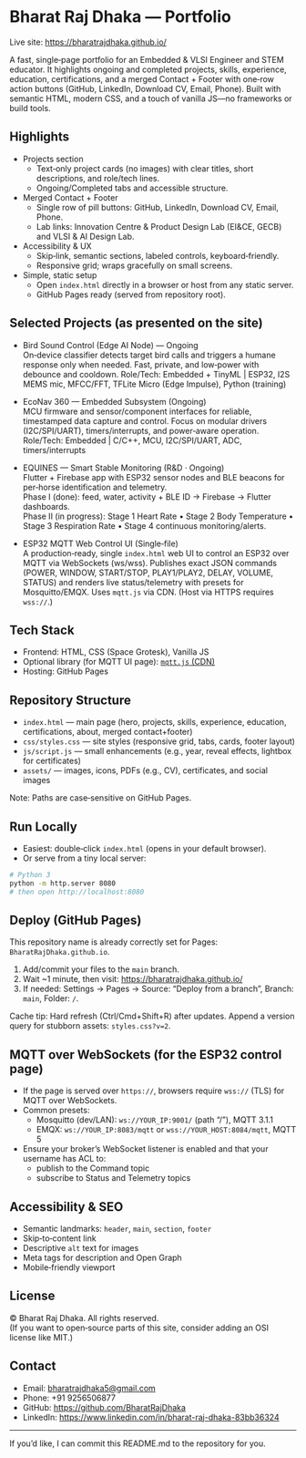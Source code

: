 # Bharat Raj Dhaka — Portfolio

Live site: https://bharatrajdhaka.github.io/

A fast, single‑page portfolio for an Embedded & VLSI Engineer and STEM educator. It highlights ongoing and completed projects, skills, experience, education, certifications, and a merged Contact + Footer with one‑row action buttons (GitHub, LinkedIn, Download CV, Email, Phone). Built with semantic HTML, modern CSS, and a touch of vanilla JS—no frameworks or build tools.

## Highlights

- Projects section
  - Text‑only project cards (no images) with clear titles, short descriptions, and role/tech lines.
  - Ongoing/Completed tabs and accessible structure.
- Merged Contact + Footer
  - Single row of pill buttons: GitHub, LinkedIn, Download CV, Email, Phone.
  - Lab links: Innovation Centre & Product Design Lab (EI&CE, GECB) and VLSI & AI Design Lab.
- Accessibility & UX
  - Skip‑link, semantic sections, labeled controls, keyboard‑friendly.
  - Responsive grid; wraps gracefully on small screens.
- Simple, static setup
  - Open `index.html` directly in a browser or host from any static server.
  - GitHub Pages ready (served from repository root).

## Selected Projects (as presented on the site)

- Bird Sound Control (Edge AI Node) — Ongoing  
  On‑device classifier detects target bird calls and triggers a humane response only when needed. Fast, private, and low‑power with debounce and cooldown.
  Role/Tech: Embedded + TinyML | ESP32, I2S MEMS mic, MFCC/FFT, TFLite Micro (Edge Impulse), Python (training)

- EcoNav 360 — Embedded Subsystem (Ongoing)  
  MCU firmware and sensor/component interfaces for reliable, timestamped data capture and control. Focus on modular drivers (I2C/SPI/UART), timers/interrupts, and power‑aware operation.
  Role/Tech: Embedded | C/C++, MCU, I2C/SPI/UART, ADC, timers/interrupts

- EQUINES — Smart Stable Monitoring (R&D · Ongoing)  
  Flutter + Firebase app with ESP32 sensor nodes and BLE beacons for per‑horse identification and telemetry.  
  Phase I (done): feed, water, activity + BLE ID → Firebase → Flutter dashboards.  
  Phase II (in progress): Stage 1 Heart Rate • Stage 2 Body Temperature • Stage 3 Respiration Rate • Stage 4 continuous monitoring/alerts.

- ESP32 MQTT Web Control UI (Single‑file)  
  A production‑ready, single `index.html` web UI to control an ESP32 over MQTT via WebSockets (ws/wss). Publishes exact JSON commands (POWER, WINDOW, START/STOP, PLAY1/PLAY2, DELAY, VOLUME, STATUS) and renders live status/telemetry with presets for Mosquitto/EMQX. Uses `mqtt.js` via CDN. (Host via HTTPS requires `wss://`.)

## Tech Stack

- Frontend: HTML, CSS (Space Grotesk), Vanilla JS
- Optional library (for MQTT UI page): [`mqtt.js` (CDN)](https://unpkg.com/mqtt/dist/mqtt.min.js)
- Hosting: GitHub Pages

## Repository Structure

- `index.html` — main page (hero, projects, skills, experience, education, certifications, about, merged contact+footer)
- `css/styles.css` — site styles (responsive grid, tabs, cards, footer layout)
- `js/script.js` — small enhancements (e.g., year, reveal effects, lightbox for certificates)
- `assets/` — images, icons, PDFs (e.g., CV), certificates, and social images

Note: Paths are case‑sensitive on GitHub Pages.

## Run Locally

- Easiest: double‑click `index.html` (opens in your default browser).
- Or serve from a tiny local server:

```bash
# Python 3
python -m http.server 8080
# then open http://localhost:8080
```

## Deploy (GitHub Pages)

This repository name is already correctly set for Pages: `BharatRajDhaka.github.io`.

1) Add/commit your files to the `main` branch.
2) Wait ~1 minute, then visit: https://bharatrajdhaka.github.io/
3) If needed: Settings → Pages → Source: “Deploy from a branch”, Branch: `main`, Folder: `/`.

Cache tip: Hard refresh (Ctrl/Cmd+Shift+R) after updates. Append a version query for stubborn assets: `styles.css?v=2`.

## MQTT over WebSockets (for the ESP32 control page)

- If the page is served over `https://`, browsers require `wss://` (TLS) for MQTT over WebSockets.
- Common presets:
  - Mosquitto (dev/LAN): `ws://YOUR_IP:9001/` (path “/”), MQTT 3.1.1
  - EMQX: `ws://YOUR_IP:8083/mqtt` or `wss://YOUR_HOST:8084/mqtt`, MQTT 5
- Ensure your broker’s WebSocket listener is enabled and that your username has ACL to:
  - publish to the Command topic
  - subscribe to Status and Telemetry topics

## Accessibility & SEO

- Semantic landmarks: `header`, `main`, `section`, `footer`
- Skip‑to‑content link
- Descriptive `alt` text for images
- Meta tags for description and Open Graph
- Mobile‑friendly viewport

## License

© Bharat Raj Dhaka. All rights reserved.  
(If you want to open‑source parts of this site, consider adding an OSI license like MIT.)

## Contact

- Email: bharatrajdhaka5@gmail.com
- Phone: +91 9256506877
- GitHub: https://github.com/BharatRajDhaka
- LinkedIn: https://www.linkedin.com/in/bharat-raj-dhaka-83bb36324

---
If you’d like, I can commit this README.md to the repository for you.
